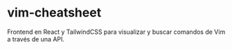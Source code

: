 # vim-cheatsheet
Frontend en React y TailwindCSS para visualizar y buscar comandos de Vim a través de una API.
